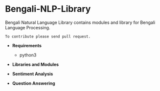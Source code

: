 # Bengali-NLP-Library

Bengali Natural Language Library contains modules and library for Bengali Language Processing. 

```To contribute please send pull request.``` 


- **Requirements**
  - python3

- **Libraries and Modules**

- **Sentiment Analysis**

- **Question Answering**
